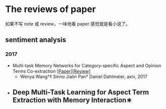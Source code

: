 # The reviews of paper

如果不写 note 或 review，一味地看 paper 感觉就是看小说了。

## sentiment analysis

### 2017

- Multi-task Memory Networks for Category-speciﬁc Aspect and Opinion Terms Co-extraction [[Paper]()][[Review](www.baidu.com)]
    - Wenya Wang†‡ Sinno Jialin Pan† Daniel Dahlmeier, axiv, 2017
- Deep Multi-Task Learning for Aspect Term Extraction with Memory Interaction∗
    - 